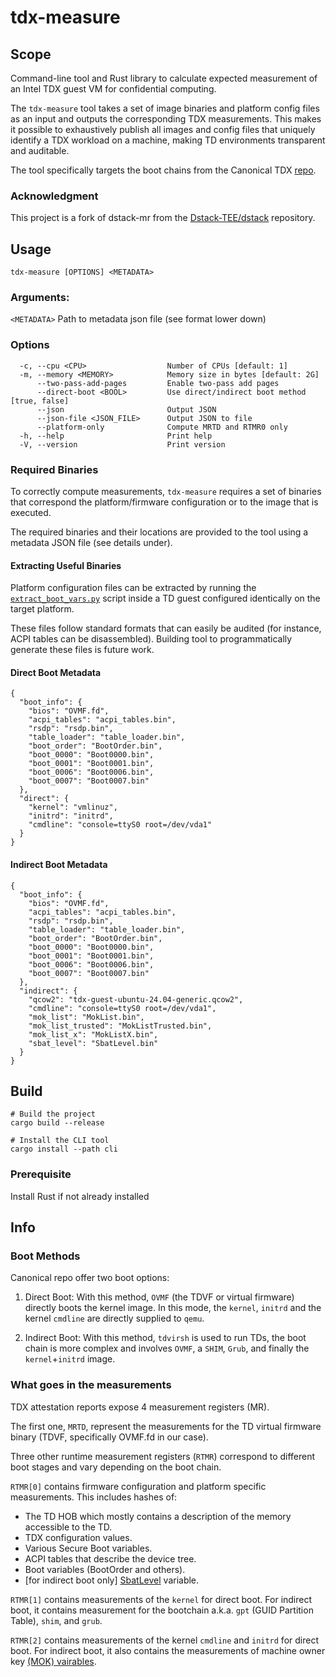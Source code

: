 # tdx-measure

## Scope
Command-line tool and Rust library to calculate expected measurement of an Intel TDX guest VM for confidential computing.

The `tdx-measure` tool takes a set of image binaries and platform config files as an input and outputs the corresponding TDX measurements. This makes it possible to exhaustively publish all images and config files that uniquely identify a TDX workload on a machine, making TD environments transparent and auditable.

The tool specifically targets the boot chains from the Canonical TDX [repo](https://github.com/canonical/tdx).

### Acknowledgment
This project is a fork of dstack-mr from the [Dstack-TEE/dstack](https://github.com/Dstack-TEE/dstack) repository.

## Usage

```tdx-measure [OPTIONS] <METADATA>```

### Arguments:
  `<METADATA>` Path to metadata json file (see format lower down)

### Options
```
  -c, --cpu <CPU>                  Number of CPUs [default: 1]
  -m, --memory <MEMORY>            Memory size in bytes [default: 2G]
      --two-pass-add-pages         Enable two-pass add pages
      --direct-boot <BOOL>         Use direct/indirect boot method [true, false]
      --json                       Output JSON
      --json-file <JSON_FILE>      Output JSON to file
      --platform-only              Compute MRTD and RTMR0 only
  -h, --help                       Print help
  -V, --version                    Print version
```

### Required Binaries

To correctly compute measurements, `tdx-measure` requires a set of binaries that correspond the platform/firmware configuration or to the image that is executed.

The required binaries and their locations are provided to the tool using a metadata JSON file (see details under).

#### Extracting Useful Binaries

Platform configuration files can be extracted by running the [`extract_boot_vars.py`](extract_boot_vars.py) script inside a TD guest configured identically on the target platform.

These files follow standard formats that can easily be audited (for instance, ACPI tables can be disassembled). Building tool to programmatically generate these files is future work.

#### Direct Boot Metadata

```
{
  "boot_info": {
    "bios": "OVMF.fd",
    "acpi_tables": "acpi_tables.bin",
    "rsdp": "rsdp.bin",
    "table_loader": "table_loader.bin",
    "boot_order": "BootOrder.bin",
    "boot_0000": "Boot0000.bin",
    "boot_0001": "Boot0001.bin",
    "boot_0006": "Boot0006.bin",
    "boot_0007": "Boot0007.bin"
  },
  "direct": {
    "kernel": "vmlinuz",
    "initrd": "initrd",
    "cmdline": "console=ttyS0 root=/dev/vda1"
  }
}
```

#### Indirect Boot Metadata

```
{
  "boot_info": {
    "bios": "OVMF.fd",
    "acpi_tables": "acpi_tables.bin",
    "rsdp": "rsdp.bin",
    "table_loader": "table_loader.bin",
    "boot_order": "BootOrder.bin",
    "boot_0000": "Boot0000.bin",
    "boot_0001": "Boot0001.bin",
    "boot_0006": "Boot0006.bin",
    "boot_0007": "Boot0007.bin"
  },
  "indirect": {
    "qcow2": "tdx-guest-ubuntu-24.04-generic.qcow2",
    "cmdline": "console=ttyS0 root=/dev/vda1",
    "mok_list": "MokList.bin",
    "mok_list_trusted": "MokListTrusted.bin",
    "mok_list_x": "MokListX.bin",
    "sbat_level": "SbatLevel.bin"
  }
}
```
## Build

```
# Build the project
cargo build --release

# Install the CLI tool
cargo install --path cli
```

### Prerequisite

Install Rust if not already installed

## Info

### Boot Methods
Canonical repo offer two boot options:

1) Direct Boot:
With this method, `OVMF` (the TDVF or virtual firmware) directly boots the kernel image. In this mode, the `kernel`, `initrd` and the kernel `cmdline` are directly supplied to `qemu`.

2) Indirect Boot:
With this method, `tdvirsh` is used to run TDs, the boot chain is more complex and involves `OVMF`, a `SHIM`, `Grub`, and finally the `kernel`+`initrd` image.

### What goes in the measurements

TDX attestation reports expose 4 measurement registers (MR).

The first one, `MRTD`, represent the measurements for the TD virtual firmware binary (TDVF, specifically OVMF.fd in our case).

Three other runtime measurement registers (`RTMR`) correspond to different boot stages and vary depending on the boot chain. 

`RTMR[0]` contains firmware configuration and platform specific measurements. This includes hashes of:
- The TD HOB which mostly contains a description of the memory accessible to the TD.
- TDX configuration values.
- Various Secure Boot variables.
- ACPI tables that describe the device tree.
- Boot variables (BootOrder and others).
- [for indirect boot only] [SbatLevel](https://github.com/rhboot/shim/blob/main/SbatLevel_Variable.txt) variable.

`RTMR[1]` contains measurements of the `kernel` for direct boot. For indirect boot, it contains measurement for the bootchain a.k.a. `gpt` (GUID Partition Table), `shim`, and `grub`.

`RTMR[2]` contains measurements of the kernel `cmdline` and `initrd` for direct boot. For indirect boot, it also contains the measurements of machine owner key [(MOK) vairables](https://github.com/rhboot/shim/blob/main/MokVars.txt).

